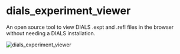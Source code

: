 # dials_experiment_viewer

An open source tool to view DIALS .expt and .refl files in the browser without needing a DIALS installation.

![dials_experiment_viewer](https://github.com/toastisme/dials_experiment_viewer/blob/e5d7b435416acfbbdbf37f4899b9d7406c005539/resources/screenshot.png)
